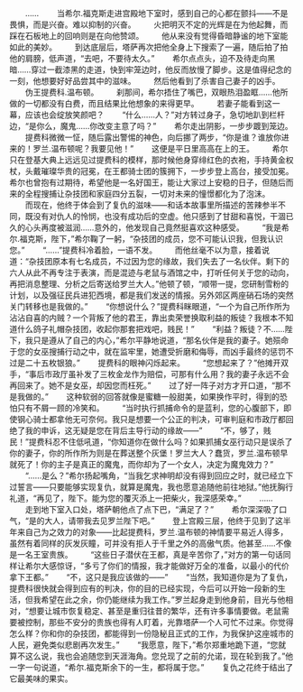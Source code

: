 　　……
　　当希尔.福克斯走进宫殿地下室时，感到自己的心都在颤抖——不是畏惧，而是兴奋。难以抑制的兴奋。
　　火把明灭不定的光辉是在为他起舞，而踩在石板地上的回响则是在向他赞颂。
　　他从来没有觉得昏暗静谧的地下室能如此的美妙。
　　到达底层后，塔萨再次把他全身上下搜索了一遍，随后拍了拍他的肩膀，低声道，“去吧，不要待太久。”
　　希尔点点头，迫不及待走向黑暗……穿过一截漆黑的走道，快到牢笼边时，他反而放慢了脚步。这是值得纪念的一刻，他想要好好品尝其中的滋味。
　　然后他看到了杀害自己妻子的凶手。
　　伪王提费科.温布顿。
　　刹那间，希尔捂住了嘴巴，双眼热泪盈眶……他所做的一切都没有白费，而且结果比他想象的来得更早。
　　若妻子能看到这一幕，应该也会绽放笑颜吧？
　　“什么……人？”对方转过身子，急切地趴到栏杆边，“是你么，魔鬼……你改变主意了吗？”
　　希尔走出阴影，一步步踱到笼边。
　　提费科微微一怔，随后露出警惕的神色，向后挪了两步，“你是谁？谁放你进来的！罗兰.温布顿呢？我要见他！”
　　这便是平日里高高在上的王。
　　希尔只在登基大典上远远见过提费科的模样，那时候他身穿绯红色的衣袍，手持黄金权杖，头戴璀璨华贵的冠冕，在王都骑士团的簇拥下，一步步登上高台，接受加冕。希尔也曾抱有过期待，希望他是一名好国王，能让大家过上安稳的日子，但随后而来的全程搜捕让杂技团和家庭四分五裂，一切对未来的憧憬都化为了泡沫。
　　而现在，他终于体会到了复仇的滋味——和话本故事里所描述的苦辣参半不同，既没有对仇人的怜悯，也没有成功后的空虚。他只感到了甘甜和喜悦，干涸已久的心头再度被滋润……意外的，他发现自己竟然挺喜欢这种感受。
　　“我是希尔.福克斯，陛下，”希尔鞠了一躬，“杂技团的成员，您不可能认识我，但我认识您。”
　　“……”提费科冷着脸，一语不发。
　　而他丝毫不以为意，接着说道：“杂技团原本有七名成员，不过因为您的缘故，我们失去了一名伙伴。剩下的六人从此不再专注于表演，而是混迹与老鼠与酒馆之中，打听任何关于您的动向，再把消息整理、分析之后寄送给罗兰大人。”他顿了顿，“顺带一提，您研制雪粉的计划，以及强征民兵进犯西境，都是我们发送的情报。另外郊区两座硝石场的突然关门转移也是我做的。”
　　“你想说什么？”提费科眯眼道，“一个为自己所作所为沾沾自喜的内贼？一个背叛了他的君王，靠出卖荣誉换取利益的叛徒？我根本不知道什么鸽子礼帽杂技团，收起你那套把戏吧，贱民！”
　　“利益？叛徒？不……陛下，我只是遵从了自己的内心，”希尔平静地说道，“那名伙伴是我的妻子。她殒命于您的女巫搜捕行动之中，就在监牢里，她遭受折磨和侮辱，而凶手最终的惩罚不过是二十五枚银狼。”
　　提费科的眼神闪烁起来。
　　“您想起来了？”他摊开双手，“事后市政厅虽补发了三枚金龙作为赔偿，可那有什么用？我的妻子永远不会再回来了。她不是女巫，却因您而枉死。”
　　过了好一阵子对方才开口道，“那不是我做的。”
　　这种软弱的回答就像是蜜糖一般甜美，如果换作平时，得到的恐怕只有不屑一顾的冷笑和。
　　“当时执行抓捕命令的是蓝利，您的心腹部下，即使钢心骑士都拿他无可奈何。我只是想要一个公正的判决，可审判庭和市政厅都回绝了我的申诉，这无疑是您在背后主导行动的缘故——”
　　“不，够了，贱民！”提费科忍不住低吼道，“你知道你在做什么吗？如果抓捕女巫行动只是误杀了你的妻子，你的所作所为则是在葬送整个灰堡！罗兰大人？蠢货，罗兰.温布顿早就死了！你的主子是真正的魔鬼，而你却为了一个女人，决定为魔鬼效力？”
　　“……是么？”希尔扬起嘴角，“当我乞求神明却没有得到回应之时，就已经立下过誓言——只要能够实现复仇，就算是魔鬼，我也愿意追随他前往地狱。”他抚胸行礼道，“再见了，陛下。能为您的覆灭添上一把柴火，我深感荣幸。”
　　……
　　走到地下室入口处，塔萨朝他点了点下巴，“满足了？”
　　希尔深深吸了口气，“是的大人，请带我去见罗兰陛下吧。”
　　登上宫殿三层，他终于见到了这半年来自己为之效力的对象——比起提费科，罗兰.温布顿的神情要平易近人得多，虽然有着同样的灰发灰瞳，可并没有拒人于千里之外的高傲气质。他甚至……不像是一名王室贵族。
　　“这些日子潜伏在王都，真是辛苦你了，”对方的第一句话同样让希尔大感惊讶，“多亏了你们的情报，我才能做好万全的准备，以最小的代价拿下王都。”
　　“不，这只是我应该做的——”
　　“当然，我知道你是为了复仇，提费科很快就会得到应有的判决，你的目的已经实现，今后可以开始一段新的生活，但我希望在此之余，你仍能继续为我工作。”罗兰起身走到他身前，目光与他相对，“想要让城市恢复稳定、甚至是重归往昔的繁华，还有许多事情要做。老鼠需要被控制，那些不安分的贵族也得有人盯着，光靠塔萨一个人可忙不过来。你觉得怎么样？你和你的杂技团，都能得到一份隐秘且正式的工作，为我保护这座城市的人民，避免类似悲剧再次发生。”
　　“我愿意，陛下，”希尔郑重地跪下道，“您就算不这么说，我也会追随您到天涯海角。您兑现了之前的允诺，现在轮到我了。”他一字一句说道，“希尔.福克斯余下的一生，都将属于您。”
　　复仇之花终于结出了它最美味的果实。